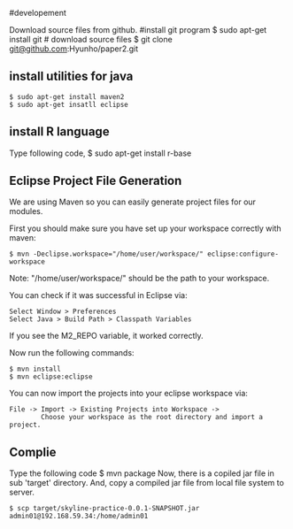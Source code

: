 #developement

Download source files from github.
    #install git program
    $ sudo apt-get install git
    # download source files
    $ git clone git@github.com:Hyunho/paper2.git

## install utilities for java

    $ sudo apt-get install maven2
    $ sudo apt-get insatll eclipse  

## install R language

Type following code, 
    $ sudo apt-get install r-base

## Eclipse Project File Generation

We are using Maven so you can easily generate project files for our modules.

First you should make sure you have set up your workspace correctly with maven:

    $ mvn -Declipse.workspace="/home/user/workspace/" eclipse:configure-workspace
  
Note: "/home/user/workspace/" should be the path to your workspace.

You can check if it was successful in Eclipse via:

    Select Window > Preferences
    Select Java > Build Path > Classpath Variables

If you see the M2_REPO variable, it worked correctly.


Now run the following commands:
  
    $ mvn install
    $ mvn eclipse:eclipse

You can now import the projects into your eclipse workspace via:

    File -> Import -> Existing Projects into Workspace -> 
            Choose your workspace as the root directory and import a project.

## Complie
Type the following code
    $ mvn package 
Now, there is a copiled jar file in sub 'target' directory. And, copy a compiled jar file from local file system to server.

    $ scp target/skyline-practice-0.0.1-SNAPSHOT.jar admin01@192.168.59.34:/home/admin01

    
